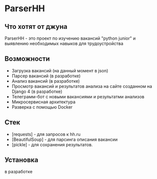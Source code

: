 # ParserHH
## Что хотят от джуна

ParserHH - это проект по изучению вакансий "python junior" и выявлению необходимых навыков для трудоустройства

## Возможности

- Загрузка вакансий (на данный момент в json)
- Парсер вакансий (в разработке)
- Анализ вакансий (в разработке)
- Просмотр вакансий и результатов анализа на сайте созданном на Django 4 (в разработке)
- Телеграмм-бот с новыми вакансиями и результатми анализов
- Микросервисная архитектура
- Разверка с помощью Docker

## Стек

- [requests] - для запросов к hh.ru
- [BeautifulSoup] - для парсинга описания вакансии
- [pickle] - для сохранения результатов.

## Установка
в разработке
